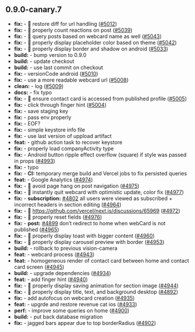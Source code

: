 ## 0.9.0-canary.7

* **fix:**  - 🐛 restore diff for url handling ([#5012](https://github.com/AzzappApp/azzapp/pull/5012))
* **fix:**  - 🐛 properly count reactions on post ([#5039](https://github.com/AzzappApp/azzapp/pull/5039))
* **fix:**  - 🐛 query posts based on webcard name as well ([#5043](https://github.com/AzzappApp/azzapp/pull/5043))
* **fix:**  - 🐛 properly display placeholder color based on theme ([#5042](https://github.com/AzzappApp/azzapp/pull/5042))
* **fix:**  - 🐛 properly display border and shadow on android ([#5033](https://github.com/AzzappApp/azzapp/pull/5033))
* **build:**  - bump version to 0.9.0
* **build:**  - update checkout
* **build:**  - use last commit on checkout
* **fix:**  - versionCode android ([#5010](https://github.com/AzzappApp/azzapp/pull/5010))
* **fix:**  - use a more readable webcard url ([#5008](https://github.com/AzzappApp/azzapp/pull/5008))
* **clean:**  - log ([#5009](https://github.com/AzzappApp/azzapp/pull/5009))
* **docs:**  - fix typo
* **fix:**  - 🐛 ensure contact card is accessed from published profile ([#5005](https://github.com/AzzappApp/azzapp/pull/5005))
* **fix:**  - click through finger hint ([#5004](https://github.com/AzzappApp/azzapp/pull/5004))
* **fix:**  - save staging key
* **fix:**  - pass env properly
* **fix:**  - EOF?
* **fix:**  - simple keystore info file
* **fix:**  - use last version of uppload artifact
* **feat:**  - github action task to recover keystore
* **fix:**  - properly load companyActivity type
* **fix:**  - Android button ripple effect  overflow (square) if style was passed in props ([#4993](https://github.com/AzzappApp/azzapp/pull/4993))
* **fix:**  - typo
* **fix:**  - **CI:** temporary merge build and Vercel jobs to fix persisted queries
* **feat:**  - Google Analytics ([#4974](https://github.com/AzzappApp/azzapp/pull/4974))
* **fix:**  - 🐛 avoid page hang on post navigation ([#4975](https://github.com/AzzappApp/azzapp/pull/4975))
* **fix:**  - 🐛 instantly quit webcard with optimistic update, color fix ([#4977](https://github.com/AzzappApp/azzapp/pull/4977))
* **fix:**  - **subscription:** [#4802](https://github.com/AzzappApp/azzapp/pull/4802) all users were viewed as subscribed + incorrect headers in section editing ([#4964](https://github.com/AzzappApp/azzapp/pull/4964))
* **fix:**  - 🐛 https://github.com/vercel/next.js/discussions/65969 ([#4972](https://github.com/AzzappApp/azzapp/pull/4972))
* **fix:**  - 🐛 properly reset fields ([#4976](https://github.com/AzzappApp/azzapp/pull/4976))
* **fix:**  - **post:** [#4899](https://github.com/AzzappApp/azzapp/pull/4899) don’t redirect to home when webCard is not published ([#4965](https://github.com/AzzappApp/azzapp/pull/4965))
* **fix:**  - 🐛 properly display toast with bigger content ([#4960](https://github.com/AzzappApp/azzapp/pull/4960))
* **fix:**  - 🐛 properly display carousel preview with border ([#4953](https://github.com/AzzappApp/azzapp/pull/4953))
* **build:**  - rollback to previous vision-camera
* **feat:**  - webcard process ([#4943](https://github.com/AzzappApp/azzapp/pull/4943))
* **feat:**  - homogeneous render of contact card between home and contact card screen ([#4945](https://github.com/AzzappApp/azzapp/pull/4945))
* **build:**  - upgrade dependencies ([#4934](https://github.com/AzzappApp/azzapp/pull/4934))
* **feat:**  - add finger hint ([#4940](https://github.com/AzzappApp/azzapp/pull/4940))
* **fix:**  - 🐛 properly display saving animation for section image ([#4944](https://github.com/AzzappApp/azzapp/pull/4944))
* **fix:**  - 🐛 properly display title, text, and background desktop ([#4892](https://github.com/AzzappApp/azzapp/pull/4892))
* **fix:**  - add autofocus on webcard creation ([#4935](https://github.com/AzzappApp/azzapp/pull/4935))
* **feat:**  - upgrde and restore revenue cat ios ([#4933](https://github.com/AzzappApp/azzapp/pull/4933))
* **perf:**  - improve some queries on home ([#4900](https://github.com/AzzappApp/azzapp/pull/4900))
* **build:**  - put back database migration
* **fix:**  -  jagged bars appear due to top borderRadius ([#4902](https://github.com/AzzappApp/azzapp/pull/4902))